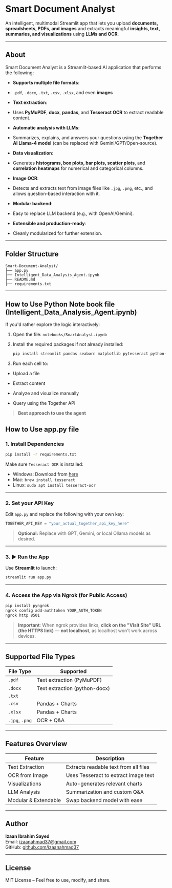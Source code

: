 # Smart Document Analyst

An intelligent, multimodal Streamlit app that lets you upload **documents, spreadsheets, PDFs, and images** and extracts meaningful **insights, text, summaries, and visualizations** using **LLMs and OCR**.

---

## About

Smart Document Analyst is a Streamlit-based AI application that performs the following:

- **Supports multiple file formats**:  
- `.pdf`, `.docx`, `.txt`, `.csv`, `.xlsx`, and even **images**

- **Text extraction**:  
- Uses **PyMuPDF**, **docx**, **pandas**, and **Tesseract OCR** to extract readable content.

- **Automatic analysis with LLMs**:  
- Summarizes, explains, and answers your questions using the **Together AI Llama-4 model** (can be replaced with Gemini/GPT/Open-source).

- **Data visualization**:  
- Generates **histograms, box plots, bar plots, scatter plots**, and **correlation heatmaps** for numerical and categorical columns.

- **Image OCR**:  
- Detects and extracts text from image files like `.jpg`, `.png`, etc., and allows question-based interaction with it.

- **Modular backend**:
- Easy to replace LLM backend (e.g., with OpenAI/Gemini).

- **Extensible and production-ready**:
- Cleanly modularized for further extension.

---

## Folder Structure

```
Smart-Document-Analyst/
├── app.py
├── Intelligent_Data_Analysis_Agent.ipynb                   
├── README.md                
├── requirements.txt         
```

---
## How to Use Python Note book file (Intelligent_Data_Analysis_Agent.ipynb)

If you'd rather explore the logic interactively:

1. Open the file: `notebooks/SmartAnalyst.ipynb`

2. Install the required packages if not already installed:

   ```bash
   pip install streamlit pandas seaborn matplotlib pytesseract python-docx PyMuPDF
   ```

3. Run each cell to:

 - Upload a file

 - Extract content

 - Analyze and visualize manually

 - Query using the Together API

>  **Best approach to use the agent**

##  How to Use app.py file

### 1.  Install Dependencies

```bash
pip install -r requirements.txt
```

Make sure `Tesseract OCR` is installed:
- Windows: Download from [here](https://github.com/UB-Mannheim/tesseract/wiki)
- Mac: `brew install tesseract`
- Linux: `sudo apt install tesseract-ocr`

---

### 2.  Set your API Key

Edit `app.py` and replace the following with your own key:
```python
TOGETHER_API_KEY = "your_actual_together_api_key_here"
```

> **Optional:** Replace with GPT, Gemini, or local Ollama models as desired.

---

### 3. ▶ Run the App

Use **Streamlit** to launch:

```bash
streamlit run app.py
```

---

### 4.  Access the App via Ngrok (for Public Access)

```bash
pip install pyngrok
ngrok config add-authtoken YOUR_AUTH_TOKEN
ngrok http 8501
```

>  **Important**: When ngrok provides links, **click on the "Visit Site" URL (the HTTPS link)** — **not localhost**, as localhost won't work across devices.

---

##  Supported File Types

|    File Type   |          Supported            |
|----------------|-------------------------------|
| `.pdf`         | Text extraction (PyMuPDF)     |
| `.docx`        | Text extraction (python-docx) |
| `.txt`         |                               |
| `.csv`         | Pandas + Charts               |
| `.xlsx`        | Pandas + Charts               |
| `.jpg`, `.png` | OCR + Q&A                     |

---

##  Features Overview

|       Feature          |             Description                |
|------------------------|----------------------------------------|
| Text Extraction        | Extracts readable text from all files  |
| OCR from Image         | Uses Tesseract to extract image text   |
| Visualizations         | Auto-generates relevant charts         |
| LLM Analysis           | Summarization and custom Q&A           |
| Modular & Extendable   | Swap backend model with ease           |


---

## **Author**  
**Izaan Ibrahim Sayed**  
Email: izaanahmad37@gmail.com  
GitHub: [github.com/izaanahmad37](https://github.com/izaanibrahim37) 

---

## License

MIT License – Feel free to use, modify, and share.

